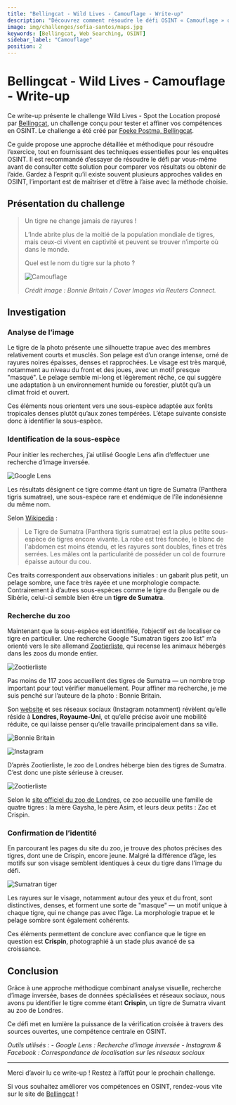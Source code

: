 ```yaml
---
title: "Bellingcat - Wild Lives - Camouflage - Write-up"
description: "Découvrez comment résoudre le défi OSINT « Camouflage » de Bellingcat en identifiant un tigre de Sumatra grâce à l’analyse d’image, la recherche inversée et l’enquête ouverte"
image: img/challenges/sofia-santos/maps.jpg
keywords: [Bellingcat, Web Searching, OSINT]
sidebar_label: "Camouflage"
position: 2
---
```


# Bellingcat - Wild Lives - Camouflage - Write-up

Ce write-up présente le challenge  Wild Lives - Spot the Location proposé par [Bellingcat](https://challenge.bellingcat.com/), un challenge conçu pour tester et affiner vos compétences en OSINT. Le challenge a été créé par [Foeke Postma, Bellingcat](https://www.bellingcat.com/author/foekepostma/).

Ce guide propose une approche détaillée et méthodique pour résoudre l’exercice, tout en fournissant des techniques essentielles pour les enquêtes OSINT. Il est recommandé d’essayer de résoudre le défi par vous-même avant de consulter cette solution pour comparer vos résultats ou obtenir de l’aide. Gardez à l’esprit qu’il existe souvent plusieurs approches valides en OSINT, l’important est de maîtriser et d’être à l’aise avec la méthode choisie.

## Présentation du challenge

> Un tigre ne change jamais de rayures !
>
> L’Inde abrite plus de la moitié de la population mondiale de tigres, mais ceux-ci vivent en captivité et peuvent se trouver n’importe où dans le monde.
>
> Quel est le nom du tigre sur la photo ?
>
> ![Camouflage](/img/challenges/bellingcat/wild-lives/camouflage-1.jpg "Camouflage")
>
> *Crédit image : Bonnie Britain / Cover Images via Reuters Connect.*

## Investigation

### Analyse de l’image

Le tigre de la photo présente une silhouette trapue avec des membres relativement courts et musclés. Son pelage est d’un orange intense, orné de rayures noires épaisses, denses et rapprochées. Le visage est très marqué, notamment au niveau du front et des joues, avec un motif presque "masqué". Le pelage semble mi-long et légèrement rêche, ce qui suggère une adaptation à un environnement humide ou forestier, plutôt qu’à un climat froid et ouvert.

Ces éléments nous orientent vers une sous-espèce adaptée aux forêts tropicales denses plutôt qu’aux zones tempérées. L’étape suivante consiste donc à identifier la sous-espèce.

### Identification de la sous-espèce

Pour initier les recherches, j’ai utilisé Google Lens afin d’effectuer une recherche d’image inversée.

![Google Lens](/img/challenges/bellingcat/wild-lives/camouflage-2.png "Google Lens")

Les résultats désignent ce tigre comme étant un tigre de Sumatra (Panthera tigris sumatrae), une sous-espèce rare et endémique de l'île indonésienne du même nom.

Selon [Wikipedia](https://fr.wikipedia.org/wiki/Tigre#Sous-esp%C3%A8ces) :

> Le Tigre de Sumatra (Panthera tigris sumatrae) est la plus petite sous-espèce de tigres encore vivante. La robe est très foncée, le blanc de l'abdomen est moins étendu, et les rayures sont doubles, fines et très serrées. Les mâles ont la particularité de posséder un col de fourrure épaisse autour du cou.

Ces traits correspondent aux observations initiales : un gabarit plus petit, un pelage sombre, une face très rayée et une morphologie compacte. Contrairement à d’autres sous-espèces comme le tigre du Bengale ou de Sibérie, celui-ci semble bien être un **tigre de Sumatra**.

### Recherche du zoo

Maintenant que la sous-espèce est identifiée, l’objectif est de localiser ce tigre en particulier. Une recherche Google "Sumatran tigers zoo list" m’a orienté vers le site allemand [Zootierliste](https://www.zootierliste.de/en/?klasse=1&ordnung=115&familie=11508&art=1120923&subhaltungen=1), qui recense les animaux hébergés dans les zoos du monde entier.

![Zootierliste](/img/challenges/bellingcat/wild-lives/camouflage-3.png "Zootierliste")

Pas moins de 117 zoos accueillent des tigres de Sumatra — un nombre trop important pour tout vérifier manuellement. Pour affiner ma recherche, je me suis penché sur l’auteure de la photo : Bonnie Britain.

Son [website](https://www.bonniebritain.com/about/) et ses réseaux sociaux (Instagram notamment) révèlent qu’elle réside à **Londres, Royaume-Uni**, et qu’elle précise avoir une mobilité réduite, ce qui laisse penser qu’elle travaille principalement dans sa ville.

![Bonnie Britain](/img/challenges/bellingcat/wild-lives/camouflage-4.png "Bonnie Britain")

![Instagram](/img/challenges/bellingcat/wild-lives/camouflage-5.png "Instagram")

D’après Zootierliste, le zoo de Londres héberge bien des tigres de Sumatra. C’est donc une piste sérieuse à creuser.

![Zootierliste](/img/challenges/bellingcat/wild-lives/camouflage-6.png "Zootierliste")

Selon le [site officiel du zoo de Londres](https://www.londonzoo.org/plan-your-visit/events/international-tiger-day), ce zoo accueille une famille de quatre tigres : la mère Gaysha, le père Asim, et leurs deux petits : Zac et Crispin.

### Confirmation de l’identité

En parcourant les pages du site du zoo, je trouve des photos précises des tigres, dont une de Crispin, encore jeune. Malgré la différence d’âge, les motifs sur son visage semblent identiques à ceux du tigre dans l’image du défi.

![Sumatran tiger](/img/challenges/bellingcat/wild-lives/camouflage-7.png "Sumatran tiger")

Les rayures sur le visage, notamment autour des yeux et du front, sont distinctives, denses, et forment une sorte de "masque" — un motif unique à chaque tigre, qui ne change pas avec l’âge. La morphologie trapue et le pelage sombre sont également cohérents.

Ces éléments permettent de conclure avec confiance que le tigre en question est **Crispin**, photographié à un stade plus avancé de sa croissance.

## Conclusion

Grâce à une approche méthodique combinant analyse visuelle, recherche d’image inversée, bases de données spécialisées et réseaux sociaux, nous avons pu identifier le tigre comme étant **Crispin**, un tigre de Sumatra vivant au zoo de Londres.

Ce défi met en lumière la puissance de la vérification croisée à travers des sources ouvertes, une compétence centrale en OSINT.

<em>
Outils utilisés :
- Google Lens : Recherche d'image inversée
- Instagram & Facebook : Correspondance de localisation sur les réseaux sociaux
</em>

---

Merci d’avoir lu ce write-up ! Restez à l’affût pour le prochain challenge.

Si vous souhaitez améliorer vos compétences en OSINT, rendez-vous vite sur le site de [Bellingcat](https://www.bellingcat.com/) !
